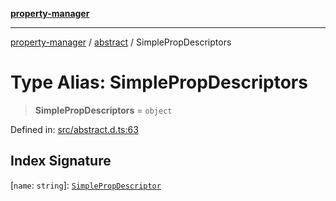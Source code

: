 [**property-manager**](../../README.md)

***

[property-manager](../../modules.md) / [abstract](../README.md) / SimplePropDescriptors

# Type Alias: SimplePropDescriptors

> **SimplePropDescriptors** = `object`

Defined in: [src/abstract.d.ts:63](https://github.com/snowyu/property-manager.js/blob/0a9d329d6dc8235fcbd7381e69042a60653674b6/src/abstract.d.ts#L63)

## Index Signature

\[`name`: `string`\]: [`SimplePropDescriptor`](SimplePropDescriptor.md)
